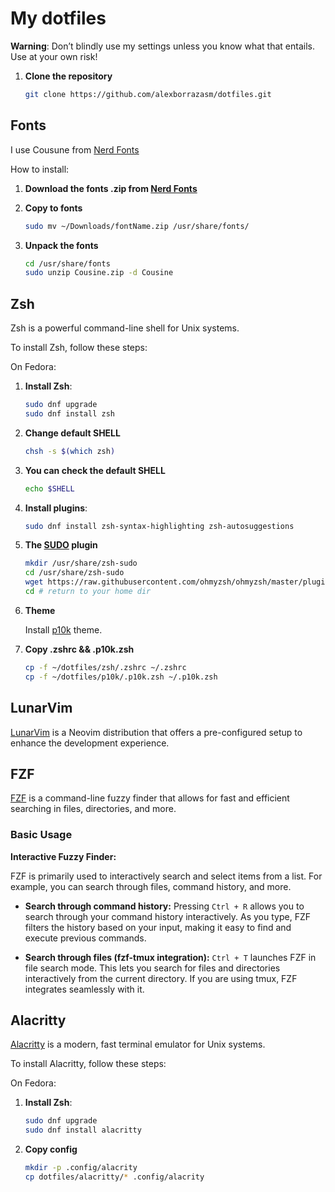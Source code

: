 # My dotfiles

**Warning**: Don’t blindly use my settings unless you know what that entails. Use at your own risk!

1. **Clone the repository**
   ```bash
   git clone https://github.com/alexborrazasm/dotfiles.git

## Fonts

I use Cousune from [Nerd Fonts](https://www.nerdfonts.com/) 

How to install:

1. **Download the fonts .zip from [Nerd Fonts](https://www.nerdfonts.com/font-downloads)**

2. **Copy to fonts**

   ```bash
   sudo mv ~/Downloads/fontName.zip /usr/share/fonts/
3. **Unpack the fonts**
   
   ```bash
   cd /usr/share/fonts
   sudo unzip Cousine.zip -d Cousine

## Zsh

Zsh is a powerful command-line shell for Unix systems.

To install Zsh, follow these steps:

On Fedora:

1. **Install Zsh**:

   ```bash
   sudo dnf upgrade
   sudo dnf install zsh

2. **Change default SHELL**

   ```bash
   chsh -s $(which zsh)
   
3. **You can check the default SHELL**

   ```bash
   echo $SHELL

3. **Install plugins**:

   ```bash
   sudo dnf install zsh-syntax-highlighting zsh-autosuggestions

4. **The [SUDO](https://github.com/ohmyzsh/ohmyzsh/tree/master/plugins/sudo) plugin**

   ```bash
   mkdir /usr/share/zsh-sudo
   cd /usr/share/zsh-sudo
   wget https://raw.githubusercontent.com/ohmyzsh/ohmyzsh/master/plugins/sudo/sudo.plugin.zsh
   cd # return to your home dir

5. **Theme**

   Install [p10k](https://github.com/romkatv/powerlevel10k) theme.

6. **Copy .zshrc && .p10k.zsh**
   ```bash
   cp -f ~/dotfiles/zsh/.zshrc ~/.zshrc
   cp -f ~/dotfiles/p10k/.p10k.zsh ~/.p10k.zsh

## LunarVim

[LunarVim](https://www.lunarvim.org/es/) is a Neovim distribution that offers a pre-configured setup to enhance the development experience.

## FZF

[FZF](https://github.com/junegunn/fzf) is a command-line fuzzy finder that allows for fast and efficient searching in files, directories, and more.

### Basic Usage

**Interactive Fuzzy Finder:**

FZF is primarily used to interactively search and select items from a list. For example, you can search through files, command history, and more.

- **Search through command history:**
  Pressing `Ctrl + R` allows you to search through your command history interactively. As you type, FZF filters the history based on your input, making it easy to find and execute previous commands.

- **Search through files (fzf-tmux integration):**
  `Ctrl + T` launches FZF in file search mode. This lets you search for files and directories interactively from the current directory. If you are using tmux, FZF integrates seamlessly with it.

## Alacritty
 [Alacritty](https://github.com/alacritty/alacritty) is a modern, fast terminal emulator for Unix systems.

To install Alacritty, follow these steps:

   On Fedora:

1. **Install Zsh**:

   ```bash
   sudo dnf upgrade
   sudo dnf install alacritty

2. **Copy config**

   ```bash
   mkdir -p .config/alacrity
   cp dotfiles/alacritty/* .config/alacrity
